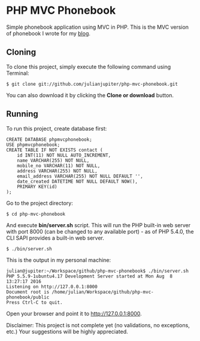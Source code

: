 # PHP MVC Phonebook
Simple phonebook application using MVC in PHP. This is the MVC version of phonebook I wrote for my [blog](http://jjupitersnotebook.blogspot.com/2012/10/phonebook-application-with-php-and-mysql-crud-operation.html).

## Cloning
To clone this project, simply execute the following command using Terminal:
```
$ git clone git://github.com/julianjupiter/php-mvc-phonebook.git
```
You can also download it by clicking the **Clone or download** button.

## Running
To run this project, create database first:
```
CREATE DATABASE phpmvcphonebook;
USE phpmvcphonebook;
CREATE TABLE IF NOT EXISTS contact (
    id INT(11) NOT NULL AUTO_INCREMENT,
    name VARCHAR(255) NOT NULL,
    mobile_no VARCHAR(11) NOT NULL,
    address VARCHAR(255) NOT NULL,
    email_address VARCHAR(255) NOT NULL DEFAULT '',
    date_created DATETIME NOT NULL DEFAULT NOW(),
    PRIMARY KEY(id)
);
```
Go to the project directory:
```
$ cd php-mvc-phonebook
```
And execute **bin/server.sh** script. This will run the PHP built-in web server with port 8000 (can be changed to any available port) - as of PHP 5.4.0, the CLI SAPI provides a built-in web server.
```
$ ./bin/server.sh
```
This is the output in my personal machine:
```
julian@jupiter:~/Workspace/github/php-mvc-phonebook$ ./bin/server.sh
PHP 5.5.9-1ubuntu4.17 Development Server started at Mon Aug  8 13:27:17 2016
Listening on http://127.0.0.1:8000
Document root is /home/julian/Workspace/github/php-mvc-phonebook/public
Press Ctrl-C to quit.
``` 
Open your browser and point it to http://127.0.0.1:8000.

Disclaimer: This project is not complete yet (no validations, no exceptions, etc.) Your suggestions will be highly appreciated.